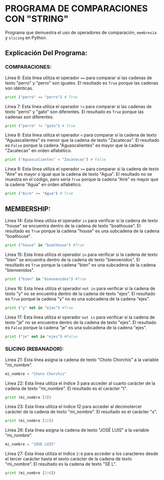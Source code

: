# PROGRAMA DE COMPARACIONES CON "STRING"
Programa que demuestra el uso de operadores de comparación, `membresía` y `slicing` en Python.
## Explicación Del Programa:

### COMPARACIONES:

Línea 6: Esta línea utiliza el operador `==` para comparar si las cadenas de texto "perro" y "perro" son iguales. El resultado es `True` porque las cadenas son idénticas.

```python
print ("perro" == "perro") # True
```

Línea 7: Esta línea utiliza el operador `!=` para comparar si las cadenas de texto "perro" y "gato" son diferentes. El resultado es `True` porque las cadenas son diferentes.

```python
print ("perro" != "gato") # True
```

Línea 8: Esta línea utiliza el operador `<` para comparar si la cadena de texto "Aguascalientes" es menor que la cadena de texto "Zacatecas". El resultado es `False` porque la cadena "Aguascalientes" es mayor que la cadena "Zacatecas" en orden alfabético.

```python
print ("Aguascalientes" < "Zacatecas") # False
```

Línea 9: Esta línea utiliza el operador `>=` para comparar si la cadena de texto "Aire" es mayor o igual que la cadena de texto "Agua". El resultado no se muestra en el código, pero sería `True` porque la cadena "Aire" es mayor que la cadena "Agua" en orden alfabético.

```python
print ("Aire" >= "Agua") # True
```

## MEMBERSHIP:
Línea 14: Esta línea utiliza el operador `in` para verificar si la cadena de texto "house" se encuentra dentro de la cadena de texto "boathouse". El resultado es `True` porque la cadena "house" es una subcadena de la cadena "boathouse".

```python
print ("house" in "boathouse") #True
```

Línea 15: Esta línea utiliza el operador `in` para verificar si la cadena de texto "bien" se encuentra dentro de la cadena de texto "bienvenidos". El resultado es `True` porque la cadena "bien" es una subcadena de la cadena "bienvenidos".

```python
print ("bien" in "bienvenidos") #True
```

Línea 16: Esta línea utiliza el operador `not in` para verificar si la cadena de texto "y" no se encuentra dentro de la cadena de texto "ejes". El resultado es `True` porque la cadena "y" no es una subcadena de la cadena "ejes".

```python
print ("y" not in "ejes") #True
```

Línea 17:  Esta línea utiliza el operador `not in` para verificar si la cadena de texto "je" no se encuentra dentro de la cadena de texto "ejes". El resultado es `False` porque la cadena "je" es una subcadena de la cadena "ejes".

```python
print ("je" not in "ejes") #False
```

### SLICING (REBANADOR):
Línea 21: Esta línea asigna la cadena de texto "Choto Chorchis" a la variable "mi_nombre".

```python
mi_nombre = "Choto Chorchis"
```

Línea 22: Esta línea utiliza el índice 3 para acceder al cuarto carácter de la cadena de texto "mi_nombre". El resultado es el carácter "t".

```python
print (mi_nombre [3])
```

Línea 23: Esta línea utiliza el índice 12 para acceder al decimotercer carácter de la cadena de texto "mi_nombre". El resultado es el carácter "s".

```python
print (mi_nombre [12])
```

Línea 26: Esta línea asigna la cadena de texto "JOSÉ LUIS" a la variable "mi_nombre".

```python
mi_nombre = "JOSÉ LUIS"
```

Línea 27: Esta línea utiliza el índice `2:6` para acceder a los caracteres desde el tercer carácter hasta el sexto carácter de la cadena de texto "mi_nombre". El resultado es la cadena de texto "SÉ L".

```python
print (mi_nombre [2:6])
```

